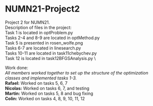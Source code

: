 # NUMN21-Project2
Project 2 for NUMN21.\
Description of files in the project: \
Task 1 is located in optProblem.py \
Tasks 2-4 and 8-9 are located in optMethod.py \
Task 5 is presented in rosen_wolfe.png \
Tasks 6-7 are located in linesearch.py \
Tasks 10-11 are located in task11chebychev.py \
Task 12 is located in task12BFGSAnalysis.py \

Work done: \
*All members worked together to set up the structure of the optimization classes and implemented tasks 1-3.* \
**Rafael:** Worked on tasks 5, 6, 7 \
**Nicolas:** Worked on tasks 6, 7, and testing \
**Martin:** Worked on tasks 5, 8 and bug fixing \
**Colin:** Worked on tasks 4, 8, 9, 10, 11, 12
